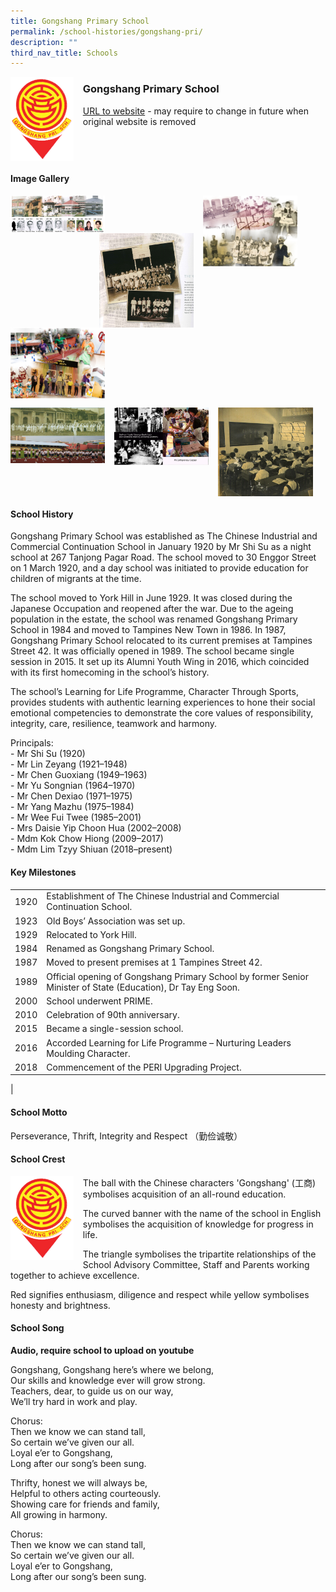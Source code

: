 ```yaml
---
title: Gongshang Primary School
permalink: /school-histories/gongshang-pri/
description: ""
third_nav_title: Schools
---
```

<img src="/images/gongshangpri1.png" style="width:20%;margin-right:15px;" align = "left">

### **Gongshang Primary School**
[URL to website](https://gongshangpri.moe.edu.sg/) - may require to change in future when original website is removed

<br clear="left">

#### **Image Gallery**

<p><a href="/images/gongshangpri2.jpg">  
<img src="/images/gongshangpri2.jpg" style="width:30%;margin-right:15px;" align = "left">
</a></p>

<p><a href="/images/gongshangpri4.jpg">  
<img src="/images/gongshangpri4.jpg" style="width:30%;margin-right:45px;" align = "right">
</a></p>

<p><a href="/images/gongshangpri3.jpg">  
<img src="/images/gongshangpri3.jpg" style="width:30%;margin-right:15px;" align = "right">
</a></p>

<p><a href="/images/gongshangpri5.jpg">  
<img src="/images/gongshangpri5.jpg" style="width:30%;margin-right:15px;" align = "left">
</a></p>

<br clear="left">

<p><a href="/images/gongshangpri6.jpg">  
<img src="/images/gongshangpri6.jpg" style="width:30%;margin-right:15px;" align = "left">
</a></p>

<p><a href="/images/gongshangpri7.jpg">  
<img src="/images/gongshangpri7.jpg" style="width:30%;margin-right:15px;" align = "left">
</a></p>

<p><a href="/images/gongshangpri8.jpg">  
<img src="/images/gongshangpri8.jpg" style="width:30%;margin-right:15px;" align = "left">
</a></p>

<br clear="left">

#### **School History**
Gongshang Primary School was established as The Chinese Industrial and Commercial Continuation School in January 1920 by Mr Shi Su as a night school at 267 Tanjong Pagar Road. The school moved to 30 Enggor Street on 1 March 1920, and a day school was initiated to provide education for children of migrants at the time.

The school moved to York Hill in June 1929. It was closed during the Japanese Occupation and reopened after the war. Due to the ageing population in the estate, the school was renamed Gongshang Primary School in 1984 and moved to Tampines New Town in 1986. In 1987, Gongshang Primary School relocated to its current premises at Tampines Street 42. It was officially opened in 1989. The school became single session in 2015. It set up its Alumni Youth Wing in 2016, which coincided with its first homecoming in the school’s history.

The school’s Learning for Life Programme, Character Through Sports, provides students with authentic learning experiences to hone their social emotional competencies to demonstrate the core values of responsibility, integrity, care, resilience, teamwork and harmony.

Principals:<br>
\- Mr Shi Su (1920)<br>
\- Mr Lin Zeyang (1921–1948)<br>
\- Mr Chen Guoxiang (1949–1963)<br>
\- Mr Yu Songnian (1964–1970)<br>
\- Mr Chen Dexiao (1971–1975)<br>
\- Mr Yang Mazhu (1975–1984)<br>
\- Mr Wee Fui Twee (1985–2001)<br>
\- Mrs Daisie Yip Choon Hua (2002–2008)<br>
\- Mdm Kok Chow Hiong (2009–2017)<br>
\- Mdm Lim Tzyy Shiuan (2018–present)

#### **Key Milestones**

|  |  |
|:---:|---|
| 1920 | Establishment of The Chinese Industrial and Commercial Continuation School. |
| 1923 | Old Boys’ Association was set up. |
| 1929 | Relocated to York Hill. |
| 1984 | Renamed as Gongshang Primary School. |
| 1987 | Moved to present premises at 1 Tampines Street 42. |
| 1989 | Official opening of Gongshang Primary School by former Senior Minister of State (Education), Dr Tay Eng Soon. |
| 2000 | School underwent PRIME. |
| 2010 | Celebration of 90th anniversary. |
| 2015 | Became a single-session school. |
| 2016 | Accorded Learning for Life Programme – Nurturing Leaders Moulding Character. |
| 2018 | Commencement of the PERI Upgrading Project. |
|

#### **School Motto**
Perseverance, Thrift, Integrity and Respect （勤俭诚敬）

#### **School Crest**
<img src="/images/gongshangpri1.png" style="width:20%;margin-right:15px;" align = "left">

The ball with the Chinese characters 'Gongshang' (工商) symbolises acquisition of an all-round education.

The curved banner with the name of the school in English symbolises the acquisition of knowledge for progress in life.

The triangle symbolises the tripartite relationships of the School Advisory Committee, Staff and Parents working together to achieve excellence.

Red signifies enthusiasm, diligence and respect while yellow symbolises honesty and brightness.

#### **School Song**
**Audio, require school to upload on youtube**

Gongshang, Gongshang here’s where we belong,<br>
Our skills and knowledge ever will grow strong.<br>
Teachers, dear, to guide us on our way,<br>
We’ll try hard in work and play.

Chorus:<br>
Then we know we can stand tall,<br>
So certain we’ve given our all.<br>
Loyal e’er to Gongshang,<br>
Long after our song’s been sung.

Thrifty, honest we will always be,<br>
Helpful to others acting courteously.<br>
Showing care for friends and family,<br>
All growing in harmony.

Chorus:<br>
Then we know we can stand tall,<br>
So certain we’ve given our all.<br>
Loyal e’er to Gongshang,<br>
Long after our song’s been sung.